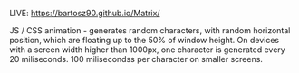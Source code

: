 LIVE: https://bartosz90.github.io/Matrix/

JS / CSS animation - generates random characters, with random horizontal position, which are floating up to the 50% of window height. On devices with a screen width higher than 1000px, one character is generated every 20 miliseconds. 100 milisecondss per character on smaller screens.
